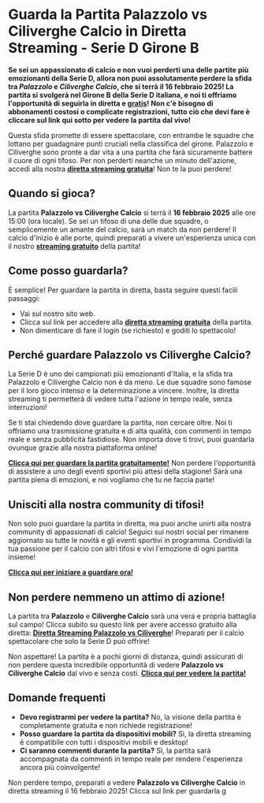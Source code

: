 # Guarda la Partita Palazzolo vs Ciliverghe Calcio in Diretta Streaming - Serie D Girone B

**Se sei un appassionato di calcio e non vuoi perderti una delle partite più emozionanti della Serie D, allora non puoi assolutamente perdere la sfida tra _Palazzolo_ e _Ciliverghe Calcio_, che si terrà il 16 febbraio 2025! La partita si svolgerà nel Girone B della Serie D italiana, e noi ti offriamo l'opportunità di seguirla in diretta e <u>gratis</u>! Non c'è bisogno di abbonamenti costosi o complicate registrazioni, tutto ciò che devi fare è cliccare sul link qui sotto per vedere la partita dal vivo!**

Questa sfida promette di essere spettacolare, con entrambe le squadre che lottano per guadagnare punti cruciali nella classifica del girone. Palazzolo e Ciliverghe sono pronte a dar vita a una partita che farà sicuramente battere il cuore di ogni tifoso. Per non perderti neanche un minuto dell'azione, accedi alla nostra **[diretta streaming gratuita](https://tinyurl.com/livestreamfreeo?st=Palazzolo+vs+Ciliverghe+Calcio&si=ghc)**! Non te la puoi perdere!

## Quando si gioca?

La partita **Palazzolo vs Ciliverghe Calcio** si terrà il **16 febbraio 2025** alle ore 15:00 (ora locale). Se sei un tifoso di una delle due squadre, o semplicemente un amante del calcio, sarà un match da non perdere! Il calcio d'inizio è alle porte, quindi preparati a vivere un'esperienza unica con il nostro **[streaming gratuito](https://tinyurl.com/livestreamfreeo?st=Palazzolo+vs+Ciliverghe+Calcio&si=ghc)** della partita!

## Come posso guardarla?

È semplice! Per guardare la partita in diretta, basta seguire questi facili passaggi:

- Vai sul nostro sito web.
- Clicca sul link per accedere alla **[diretta streaming gratuita](https://tinyurl.com/livestreamfreeo?st=Palazzolo+vs+Ciliverghe+Calcio&si=ghc)** della partita.
- Non dimenticare di fare il login (se richiesto) e goditi lo spettacolo!

## Perché guardare Palazzolo vs Ciliverghe Calcio?

La Serie D è uno dei campionati più emozionanti d'Italia, e la sfida tra Palazzolo e Ciliverghe Calcio non è da meno. Le due squadre sono famose per il loro gioco intenso e la determinazione a vincere. Inoltre, la diretta streaming ti permetterà di vedere tutta l'azione in tempo reale, senza interruzioni!

Se ti stai chiedendo dove guardare la partita, non cercare oltre. Noi ti offriamo una trasmissione gratuita e di alta qualità, con commenti in tempo reale e senza pubblicità fastidiose. Non importa dove ti trovi, puoi guardarla ovunque grazie alla nostra piattaforma online!

**[Clicca qui per guardare la partita gratuitamente!](https://tinyurl.com/livestreamfreeo?st=Palazzolo+vs+Ciliverghe+Calcio&si=ghc)** Non perdere l'opportunità di assistere a uno degli eventi sportivi più attesi della stagione! Sarà una partita piena di emozioni, e noi vogliamo che tu ne faccia parte!

## Unisciti alla nostra community di tifosi!

Non solo puoi guardare la partita in diretta, ma puoi anche unirti alla nostra community di appassionati di calcio! Seguici sui nostri social per rimanere aggiornato su tutte le novità e gli eventi sportivi in programma. Condividi la tua passione per il calcio con altri tifosi e vivi l'emozione di ogni partita insieme!

**[Clicca qui per iniziare a guardare ora!](https://tinyurl.com/livestreamfreeo?st=Palazzolo+vs+Ciliverghe+Calcio&si=ghc)**

## Non perdere nemmeno un attimo di azione!

La partita tra **Palazzolo** e **Ciliverghe Calcio** sarà una vera e propria battaglia sul campo! Clicca subito su questo link per avere accesso gratuito alla diretta: **[Diretta Streaming Palazzolo vs Ciliverghe](https://tinyurl.com/livestreamfreeo?st=Palazzolo+vs+Ciliverghe+Calcio&si=ghc)**! Preparati per il calcio spettacolare che solo la Serie D può offrire!

Non aspettare! La partita è a pochi giorni di distanza, quindi assicurati di non perdere questa incredibile opportunità di vedere **Palazzolo vs Ciliverghe Calcio** dal vivo e senza costi. **[Clicca qui per vedere la partita!](https://tinyurl.com/livestreamfreeo?st=Palazzolo+vs+Ciliverghe+Calcio&si=ghc)**

## Domande frequenti

- **Devo registrarmi per vedere la partita?** No, la visione della partita è completamente gratuita e non richiede registrazione!
- **Posso guardare la partita da dispositivi mobili?** Sì, la diretta streaming è compatibile con tutti i dispositivi mobili e desktop!
- **Ci saranno commenti durante la partita?** Sì, la partita sarà accompagnata da commenti in tempo reale per rendere l'esperienza ancora più coinvolgente!

Non perdere tempo, preparati a vedere **Palazzolo vs Ciliverghe Calcio** in diretta streaming il 16 febbraio 2025! Clicca sul link per guardarla g
